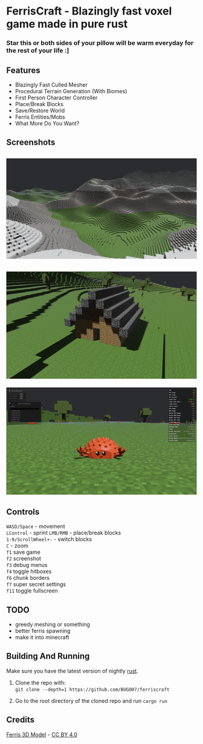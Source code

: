 # FerrisCraft - Blazingly fast voxel game made in pure rust

### Star this or both sides of your pillow will be warm everyday for the rest of your life :]

## Features

- Blazingly Fast Culled Mesher
- Procedural Terrain Generation (With Biomes)
- First Person Character Controller
- Place/Break Blocks
- Save/Restore World
- Ferris Entities/Mobs
- What More Do You Want?

## Screenshots

![screenshot_1](/screenshots/screenshot_1.png)
-
![screenshot_2](/screenshots/screenshot_2.png)
-
![screenshot_3](/screenshots/screenshot_3.png)

## Controls

`WASD/Space` - movement\
`LControl` - sprint
`LMB/RMB` - place/break blocks\
`1-9/ScrollWheel+-` - switch blocks\
`C` - zoom\
`f1` save game\
`f2` screenshot\
`f3` debug menus\
`f4` toggle hitboxes\
`f6` chunk borders\
`f7` super secret settings\
`f11` toggle fullscreen

## TODO

- greedy meshing or something
- better ferris spawning
- make it into minecraft

## Building And Running

Make sure you have the latest version of nightly [rust](https://rustup.rs/).

1. Clone the repo with:\
`git clone --depth=1 https://github.com/BUGO07/ferriscraft`

2. Go to the root directory of the cloned repo and run `cargo run`

## Credits

[Ferris 3D Model](https://sketchfab.com/3d-models/ferris-the-crab-e9bc16e19d1c4880b30d2aa5fd174887) - [CC BY 4.0](https://creativecommons.org/licenses/by/4.0/)
